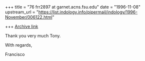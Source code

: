 +++
title = "76 frr2897 at garnet.acns.fsu.edu"
date = "1996-11-08"
upstream_url = "https://list.indology.info/pipermail/indology/1996-November/006122.html"

+++
[Archive link](https://list.indology.info/pipermail/indology/1996-November/006122.html)

Thank you very much Tony.

With regards,

Francisco






